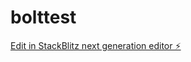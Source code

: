 # bolttest

[Edit in StackBlitz next generation editor ⚡️](https://stackblitz.com/~/github.com/Gustomucho/bolttest)